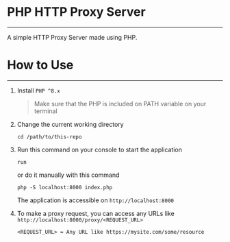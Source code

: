 # PHP HTTP Proxy Server
---

A simple HTTP Proxy Server made using PHP.

# How to Use
---

1. Install `PHP ^8.x`
   > Make sure that the PHP is included on PATH variable on your terminal
2. Change the current working directory
   ```
   cd /path/to/this-repo
   ```
3. Run this command on your console to start the application
   ```
   run
   ```
   or do it manually with this command
   ```
   php -S localhost:8000 index.php
   ```
   The application is accessible on `http://localhost:8000`
4. To make a proxy request, you can access any URLs like `http://localhost:8000/proxy/<REQUEST_URL>`
   
   ```
   <REQUEST_URL> = Any URL like https://mysite.com/some/resource
   ```

